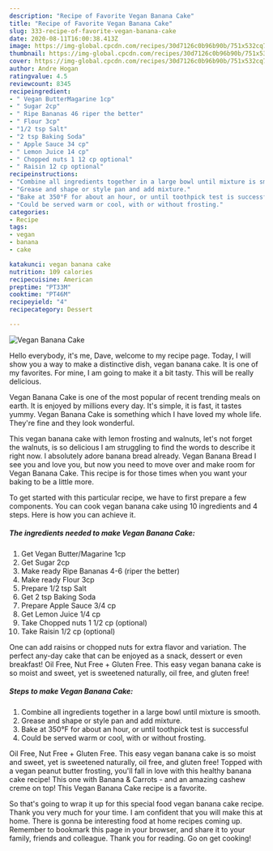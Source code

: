 ```yaml
---
description: "Recipe of Favorite Vegan Banana Cake"
title: "Recipe of Favorite Vegan Banana Cake"
slug: 333-recipe-of-favorite-vegan-banana-cake
date: 2020-08-11T16:00:38.413Z
image: https://img-global.cpcdn.com/recipes/30d7126c0b96b90b/751x532cq70/vegan-banana-cake-recipe-main-photo.jpg
thumbnail: https://img-global.cpcdn.com/recipes/30d7126c0b96b90b/751x532cq70/vegan-banana-cake-recipe-main-photo.jpg
cover: https://img-global.cpcdn.com/recipes/30d7126c0b96b90b/751x532cq70/vegan-banana-cake-recipe-main-photo.jpg
author: Andre Hogan
ratingvalue: 4.5
reviewcount: 8345
recipeingredient:
- " Vegan ButterMagarine 1cp"
- " Sugar 2cp"
- " Ripe Bananas 46 riper the better"
- " Flour 3cp"
- "1/2 tsp Salt"
- "2 tsp Baking Soda"
- " Apple Sauce 34 cp"
- " Lemon Juice 14 cp"
- " Chopped nuts 1 12 cp optional"
- " Raisin 12 cp optional"
recipeinstructions:
- "Combine all ingredients together in a large bowl until mixture is smooth."
- "Grease and shape or style pan and add mixture."
- "Bake at 350°F for about an hour, or until toothpick test is successful"
- "Could be served warm or cool, with or without frosting."
categories:
- Recipe
tags:
- vegan
- banana
- cake

katakunci: vegan banana cake 
nutrition: 109 calories
recipecuisine: American
preptime: "PT33M"
cooktime: "PT46M"
recipeyield: "4"
recipecategory: Dessert

---
```



![Vegan Banana Cake](https://img-global.cpcdn.com/recipes/30d7126c0b96b90b/751x532cq70/vegan-banana-cake-recipe-main-photo.jpg)

Hello everybody, it's me, Dave, welcome to my recipe page. Today, I will show you a way to make a distinctive dish, vegan banana cake. It is one of my favorites. For mine, I am going to make it a bit tasty. This will be really delicious.

Vegan Banana Cake is one of the most popular of recent trending meals on earth. It is enjoyed by millions every day. It's simple, it is fast, it tastes yummy. Vegan Banana Cake is something which I have loved my whole life. They're fine and they look wonderful.

This vegan banana cake with lemon frosting and walnuts, let&#39;s not forget the walnuts, is so delicious I am struggling to find the words to describe it right now. I absolutely adore banana bread already. Vegan Banana Bread I see you and love you, but now you need to move over and make room for Vegan Banana Cake. This recipe is for those times when you want your baking to be a little more.


To get started with this particular recipe, we have to first prepare a few components. You can cook vegan banana cake using 10 ingredients and 4 steps. Here is how you can achieve it.

<!--inarticleads1-->

##### The ingredients needed to make Vegan Banana Cake:

1. Get  Vegan Butter/Magarine 1cp
1. Get  Sugar 2cp
1. Make ready  Ripe Bananas 4-6 (riper the better)
1. Make ready  Flour 3cp
1. Prepare 1/2 tsp Salt
1. Get 2 tsp Baking Soda
1. Prepare  Apple Sauce 3/4 cp
1. Get  Lemon Juice 1/4 cp
1. Take  Chopped nuts 1 1/2 cp (optional)
1. Take  Raisin 1/2 cp (optional)


One can add raisins or chopped nuts for extra flavor and variation. The perfect any-day cake that can be enjoyed as a snack, dessert or even breakfast! Oil Free, Nut Free + Gluten Free. This easy vegan banana cake is so moist and sweet, yet is sweetened naturally, oil free, and gluten free! 

<!--inarticleads2-->

##### Steps to make Vegan Banana Cake:

1. Combine all ingredients together in a large bowl until mixture is smooth.
1. Grease and shape or style pan and add mixture.
1. Bake at 350°F for about an hour, or until toothpick test is successful
1. Could be served warm or cool, with or without frosting.


Oil Free, Nut Free + Gluten Free. This easy vegan banana cake is so moist and sweet, yet is sweetened naturally, oil free, and gluten free! Topped with a vegan peanut butter frosting, you&#39;ll fall in love with this healthy banana cake recipe! This one with Banana &amp; Carrots - and an amazing cashew creme on top! This Vegan Banana Cake recipe is a favorite. 

So that's going to wrap it up for this special food vegan banana cake recipe. Thank you very much for your time. I am confident that you will make this at home. There is gonna be interesting food at home recipes coming up. Remember to bookmark this page in your browser, and share it to your family, friends and colleague. Thank you for reading. Go on get cooking!
